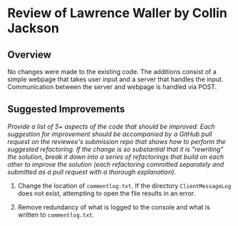 # Review of Lawrence Waller by Collin Jackson

## Overview

No changes were made to the existing code. The additions consist of a simple webpage that takes user input and a server that handles the input. Communication between the server and webpage is handled via POST.

## Suggested Improvements

*Provide a list of 5+ aspects of the code that should be improved. Each suggestion for improvement should be accompanied by a GitHub pull request on the reviewee's submission repo that shows how to perform the suggested refactoring. If the change is so substantial that it is "rewriting" the solution, break it down into a series of refactorings that build on each other to improve the solution (each refactoring committed separately and submitted as a pull request with a thorough explanation).*
1. Change the location of `commentlog.txt`. If the directory `ClientMessageLog` does not exist, attempting to open the file results in an error.

2. Remove redundancy of what is logged to the console and what is written to `commentlog.txt`.
